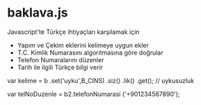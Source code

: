 # baklava.js

Javascript'te Türkçe ihtiyaçları karşılamak için

- Yapım ve Çekim eklerini kelimeye uygun ekler
- T.C. Kimlik Numarasını algoritmasına göre doğrular
- Telefon Numaralarını düzenler
- Tarih ile ilgili Türkçe bilgi verir

var kelime = b .set('uyku',B_CINS) .siz() .lik() .get(); // uykusuzluk
	
var telNoDuzenle = b2.telefonNumarasi ('+901234567890');
